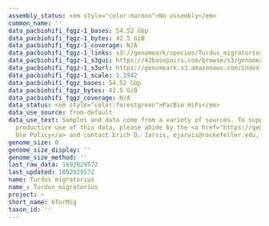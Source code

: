 ```yaml
---
assembly_status: <em style="color:maroon">No assembly</em>
common_name: ''
data_pacbiohifi_fqgz-1_bases: 54.52 Gbp
data_pacbiohifi_fqgz-1_bytes: 42.5 GiB
data_pacbiohifi_fqgz-1_coverage: N/A
data_pacbiohifi_fqgz-1_links: s3://genomeark/species/Turdus_migratorius/bTurMig1/genomic_data/pacbio_hifi/<br>
data_pacbiohifi_fqgz-1_s3gui: https://42basepairs.com/browse/s3/genomeark/species/Turdus_migratorius/bTurMig1/genomic_data/pacbio_hifi/
data_pacbiohifi_fqgz-1_s3url: https://genomeark.s3.amazonaws.com/index.html?prefix=species/Turdus_migratorius/bTurMig1/genomic_data/pacbio_hifi/
data_pacbiohifi_fqgz-1_scale: 1.1942
data_pacbiohifi_fqgz_bases: 54.52 Gbp
data_pacbiohifi_fqgz_bytes: 42.5 GiB
data_pacbiohifi_fqgz_coverage: N/A
data_status: <em style="color:forestgreen">PacBio HiFi</em>
data_use_source: from-default
data_use_text: Samples and data come from a variety of sources. To support fair and
  productive use of this data, please abide by the <a href="https://genome10k.soe.ucsc.edu/data-use-policies/">Data
  Use Policy</a> and contact Erich D. Jarvis, ejarvis@rockefeller.edu, with any questions.
genome_size: 0
genome_size_display: ''
genome_size_method: ''
last_raw_data: 1692029572
last_updated: 1692029572
name: Turdus migratorius
name_: Turdus_migratorius
project: ~
short_name: bTurMig
taxon_id: ''
---
```

